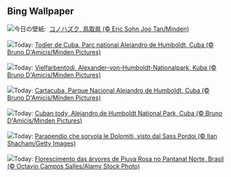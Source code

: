 ## Bing Wallpaper
![](https://www.bing.com/th?id=OHR.AgedDay2023_JA-JP1020086931_UHD.jpg&w=1000)今日の壁紙: &nbsp;[コノハズク, 鳥取県 (© Eric Sohn Joo Tan/Minden)](https://www.bing.com/th?id=OHR.AgedDay2023_JA-JP1020086931_UHD.jpg)
<br><br/>
![](https://www.bing.com/th?id=OHR.CubanTody_FR-FR9694698532_UHD.jpg&w=1000)Today: [Todier de Cuba, Parc national Alejandro de Humboldt, Cuba (© Bruno D'Amicis/Minden Pictures)](https://www.bing.com/th?id=OHR.CubanTody_FR-FR9694698532_UHD.jpg)
<br><br/>
![](https://www.bing.com/th?id=OHR.CubanTody_DE-DE8542598137_UHD.jpg&w=1000)Today: [Vielfarbentodi, Alexander-von-Humboldt-Nationalpark, Kuba (© Bruno D'Amicis/Minden Pictures)](https://www.bing.com/th?id=OHR.CubanTody_DE-DE8542598137_UHD.jpg)
<br><br/>
![](https://www.bing.com/th?id=OHR.CubanTody_ES-ES8262065568_UHD.jpg&w=1000)Today: [Cartacuba, Parque Nacional Alejandro de Humboldt, Cuba (© Bruno D'Amicis/Minden Pictures)](https://www.bing.com/th?id=OHR.CubanTody_ES-ES8262065568_UHD.jpg)
<br><br/>
![](https://www.bing.com/th?id=OHR.CubanTody_EN-GB2696201418_UHD.jpg&w=1000)Today: [Cuban tody, Alejandro de Humboldt National Park, Cuba (© Bruno D'Amicis/Minden Pictures)](https://www.bing.com/th?id=OHR.CubanTody_EN-GB2696201418_UHD.jpg)
<br><br/>
![](https://www.bing.com/th?id=OHR.DolomitesParaglider_IT-IT3096263531_UHD.jpg&w=1000)Today: [Parapendio che sorvola le Dolomiti, visto dal Sass Pordoi (© Ilan Shacham/Getty Images)](https://www.bing.com/th?id=OHR.DolomitesParaglider_IT-IT3096263531_UHD.jpg)
<br><br/>
![](https://www.bing.com/th?id=OHR.PiuvaRosa_PT-BR7653122974_UHD.jpg&w=1000)Today: [Florescimento das árvores de Piuva Rosa no Pantanal Norte, Brasil (© Octavio Campos Salles/Alamy Stock Photo)](https://www.bing.com/th?id=OHR.PiuvaRosa_PT-BR7653122974_UHD.jpg)
<br><br/>
